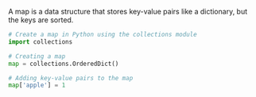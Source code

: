 A map is a data structure that stores key-value pairs like a dictionary, but the keys are sorted.

```python
# Create a map in Python using the collections module
import collections

# Creating a map
map = collections.OrderedDict()

# Adding key-value pairs to the map
map['apple'] = 1
```

